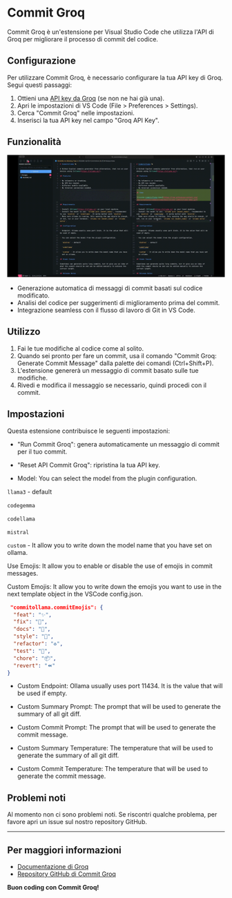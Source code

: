 # Commit Groq

Commit Groq è un'estensione per Visual Studio Code che utilizza l'API di Groq per migliorare il processo di commit del codice.

## Configurazione

Per utilizzare Commit Groq, è necessario configurare la tua API key di Groq. Segui questi passaggi:

1. Ottieni una [API key da Groq](https://console.groq.com/keys) (se non ne hai già una).
2. Apri le impostazioni di VS Code (File > Preferences > Settings).
3. Cerca "Commit Groq" nelle impostazioni.
4. Inserisci la tua API key nel campo "Groq API Key".

## Funzionalità

![Commit Groq Demo](https://raw.githubusercontent.com/FrancoStino/commitgroq/main/assets/commitgroq-demo.gif)

- Generazione automatica di messaggi di commit basati sul codice modificato.
- Analisi del codice per suggerimenti di miglioramento prima del commit.
- Integrazione seamless con il flusso di lavoro di Git in VS Code.

## Utilizzo

1. Fai le tue modifiche al codice come al solito.
2. Quando sei pronto per fare un commit, usa il comando "Commit Groq: Generate Commit Message" dalla palette dei comandi (Ctrl+Shift+P).
3. L'estensione genererà un messaggio di commit basato sulle tue modifiche.
4. Rivedi e modifica il messaggio se necessario, quindi procedi con il commit.

## Impostazioni

Questa estensione contribuisce le seguenti impostazioni:

- "Run Commit Groq": genera automaticamente un messaggio di commit per il tuo commit.
- "Reset API Commit Groq": ripristina la tua API key.

- Model: You can select the model from the plugin configuration.

`llama3` - default

  `codegemma`

  `codellama`

  `mistral`

  `custom` - It allow you to write down the model name that you have set on ollama.


Use Emojis: It allow you to enable or disable the use of emojis in commit messages.

Custom Emojis: It allow you to write down the emojis you want to use in the next template object in the VSCode config.json.


  ```json
   "commitollama.commitEmojis": {
    "feat": "✨",
    "fix": "🐛",
    "docs": "📝",
    "style": "💎",
    "refactor": "♻️",
    "test": "🧪",
    "chore": "📦",
    "revert": "⏪"
  }
  ```

- Custom Endpoint: Ollama usually uses port 11434. It is the value that will be used if empty.

- Custom Summary Prompt: The prompt that will be used to generate the summary of all git diff.

- Custom Commit Prompt: The prompt that will be used to generate the commit message.

- Custom Summary Temperature: The temperature that will be used to generate the summary of all git diff.

- Custom Commit Temperature: The temperature that will be used to generate the commit message.


## Problemi noti

Al momento non ci sono problemi noti. Se riscontri qualche problema, per favore apri un issue sul nostro repository GitHub.

---

## Per maggiori informazioni

- [Documentazione di Groq](https://www.groq.com/docs)
- [Repository GitHub di Commit Groq](https://github.com/FrancoStino/commitgroq)

**Buon coding con Commit Groq!**
